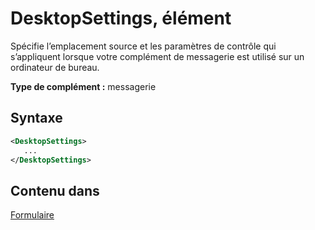 # <a name="desktopsettings-element"></a>DesktopSettings, élément

Spécifie l’emplacement source et les paramètres de contrôle qui s’appliquent lorsque votre complément de messagerie est utilisé sur un ordinateur de bureau.

**Type de complément :** messagerie

## <a name="syntax"></a>Syntaxe

```XML
<DesktopSettings>
   ...
</DesktopSettings>
```

## <a name="contained-in"></a>Contenu dans

[Formulaire](form.md)

